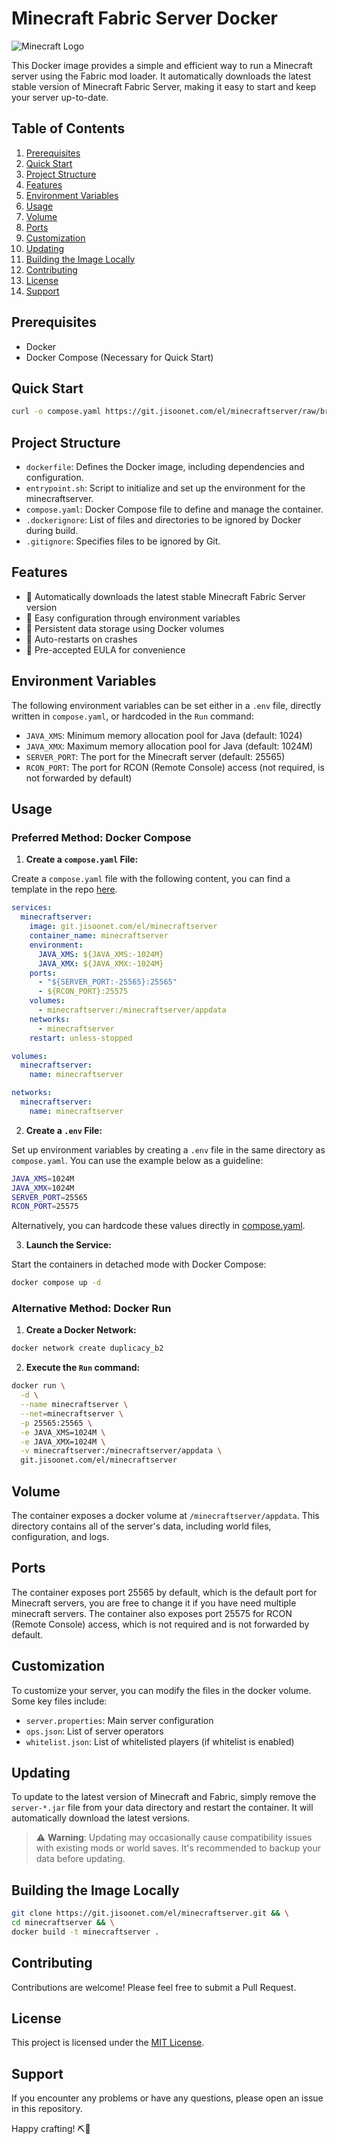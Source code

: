 # Minecraft Fabric Server Docker

![Minecraft Logo](https://static.wikia.nocookie.net/logopedia/images/0/0f/Minecraft_Bedrock_2023.svg/revision/latest/scale-to-width-down/250?cb=20230920113315)

This Docker image provides a simple and efficient way to run a Minecraft server using the Fabric mod loader. It automatically downloads the latest stable version of Minecraft Fabric Server, making it easy to start and keep your server up-to-date.

## Table of Contents
1. [Prerequisites](#prerequisites)
2. [Quick Start](#quick-start)
3. [Project Structure](#project-structure)
4. [Features](#features)
5. [Environment Variables](#environment-variables)
6. [Usage](#usage)
7. [Volume](#volume)
8. [Ports](#ports)
9. [Customization](#customization)
10. [Updating](#updating)
11. [Building the Image Locally](#building-the-image-locally)
12. [Contributing](#contributing)
13. [License](#license)
14. [Support](#support)

## Prerequisites

- Docker
- Docker Compose (Necessary for Quick Start)

## Quick Start

```bash
curl -o compose.yaml https://git.jisoonet.com/el/minecraftserver/raw/branch/main/compose.yaml && docker compose up -d
```

## Project Structure

- `dockerfile`: Defines the Docker image, including dependencies and configuration.
- `entrypoint.sh`: Script to initialize and set up the environment for the minecraftserver.
- `compose.yaml`: Docker Compose file to define and manage the container.
- `.dockerignore`: List of files and directories to be ignored by Docker during build.
- `.gitignore`: Specifies files to be ignored by Git.

## Features

- 🚀 Automatically downloads the latest stable Minecraft Fabric Server version
- 🔧 Easy configuration through environment variables
- 💾 Persistent data storage using Docker volumes
- 🔄 Auto-restarts on crashes
- 📜 Pre-accepted EULA for convenience

## Environment Variables

The following environment variables can be set either in a `.env` file, directly written in `compose.yaml`, or hardcoded in the `Run` command:

- `JAVA_XMS`: Minimum memory allocation pool for Java (default: 1024)
- `JAVA_XMX`: Maximum memory allocation pool for Java (default: 1024M)
- `SERVER_PORT`: The port for the Minecraft server (default: 25565)
- `RCON_PORT`: The port for RCON (Remote Console) access (not required, is not forwarded by default)

## Usage

### Preferred Method: Docker Compose

1. **Create a `compose.yaml` File:**

Create a `compose.yaml` file with the following content, you can find a template in the repo [here](compose.yaml).

```yaml
services:
  minecraftserver:
    image: git.jisoonet.com/el/minecraftserver
    container_name: minecraftserver
    environment:
      JAVA_XMS: ${JAVA_XMS:-1024M}
      JAVA_XMX: ${JAVA_XMX:-1024M}
    ports:
      - "${SERVER_PORT:-25565}:25565"
      - ${RCON_PORT}:25575
    volumes:
      - minecraftserver:/minecraftserver/appdata
    networks:
      - minecraftserver
    restart: unless-stopped

volumes:
  minecraftserver:
    name: minecraftserver

networks:
  minecraftserver:
    name: minecraftserver
```

2. **Create a `.env` File:**

Set up environment variables by creating a `.env` file in the same directory as `compose.yaml`. You can use the example below as a guideline:

```bash
JAVA_XMS=1024M
JAVA_XMX=1024M
SERVER_PORT=25565
RCON_PORT=25575
```

Alternatively, you can hardcode these values directly in [compose.yaml](compose.yaml).

3. **Launch the Service:**

Start the containers in detached mode with Docker Compose:

```bash
docker compose up -d
```

### Alternative Method: Docker Run

1. **Create a Docker Network:**

```bash
docker network create duplicacy_b2
```

2. **Execute the `Run` command:**

```bash
docker run \
  -d \
  --name minecraftserver \
  --net=minecraftserver \
  -p 25565:25565 \
  -e JAVA_XMS=1024M \
  -e JAVA_XMX=1024M \
  -v minecraftserver:/minecraftserver/appdata \
  git.jisoonet.com/el/minecraftserver
```

## Volume

The container exposes a docker volume at `/minecraftserver/appdata`. This directory contains all of the server's data, including world files, configuration, and logs.

## Ports

The container exposes port 25565 by default, which is the default port for Minecraft servers, you are free to change it if you have need multiple minecraft servers.
The container also exposes port 25575 for RCON (Remote Console) access, which is not required and is not forwarded by default.

## Customization

To customize your server, you can modify the files in the docker volume. Some key files include:

- `server.properties`: Main server configuration
- `ops.json`: List of server operators
- `whitelist.json`: List of whitelisted players (if whitelist is enabled)

## Updating

To update to the latest version of Minecraft and Fabric, simply remove the `server-*.jar` file from your data directory and restart the container. It will automatically download the latest versions.

> ⚠️ **Warning**: Updating may occasionally cause compatibility issues with existing mods or world saves. It's recommended to backup your data before updating.

## Building the Image Locally

```bash
git clone https://git.jisoonet.com/el/minecraftserver.git && \
cd minecraftserver && \
docker build -t minecraftserver .
```

## Contributing

Contributions are welcome! Please feel free to submit a Pull Request.

## License

This project is licensed under the [MIT License](LICENSE).

## Support

If you encounter any problems or have any questions, please open an issue in this repository.

Happy crafting! ⛏️🌳
